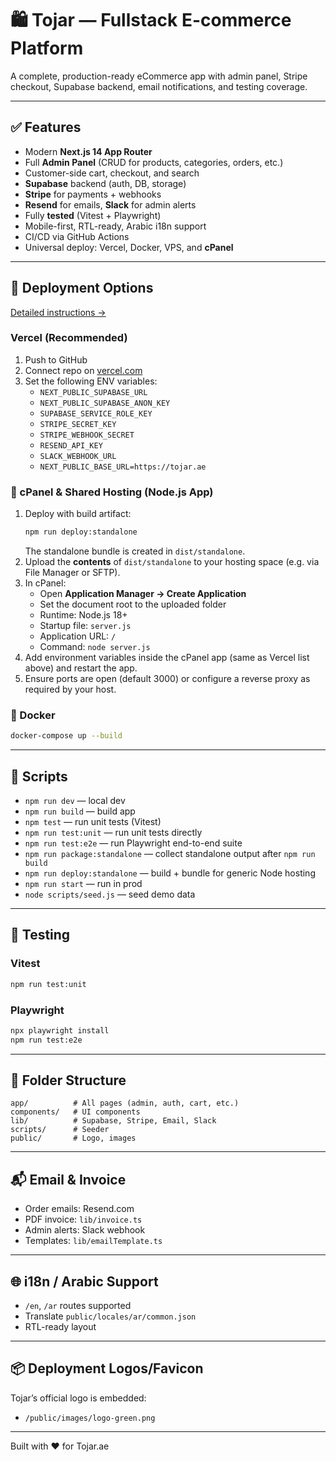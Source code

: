 # 🛍️ Tojar — Fullstack E-commerce Platform

A complete, production-ready eCommerce app with admin panel, Stripe checkout, Supabase backend, email notifications, and testing coverage.

---

## ✅ Features

- Modern **Next.js 14 App Router**
- Full **Admin Panel** (CRUD for products, categories, orders, etc.)
- Customer-side cart, checkout, and search
- **Supabase** backend (auth, DB, storage)
- **Stripe** for payments + webhooks
- **Resend** for emails, **Slack** for admin alerts
- Fully **tested** (Vitest + Playwright)
- Mobile-first, RTL-ready, Arabic i18n support
- CI/CD via GitHub Actions
- Universal deploy: Vercel, Docker, VPS, and **cPanel**

---

## 🚀 Deployment Options
[Detailed instructions →](docs/deployment-guide.md)

### Vercel (Recommended)
1. Push to GitHub
2. Connect repo on [vercel.com](https://vercel.com/)
3. Set the following ENV variables:
   - `NEXT_PUBLIC_SUPABASE_URL`
   - `NEXT_PUBLIC_SUPABASE_ANON_KEY`
   - `SUPABASE_SERVICE_ROLE_KEY`
   - `STRIPE_SECRET_KEY`
   - `STRIPE_WEBHOOK_SECRET`
   - `RESEND_API_KEY`
   - `SLACK_WEBHOOK_URL`
   - `NEXT_PUBLIC_BASE_URL=https://tojar.ae`

### 🔌 cPanel & Shared Hosting (Node.js App)
1. Deploy with build artifact:
   ```bash
   npm run deploy:standalone
   ```
   The standalone bundle is created in `dist/standalone`.
2. Upload the **contents** of `dist/standalone` to your hosting space (e.g. via File Manager or SFTP).
3. In cPanel:
   - Open **Application Manager → Create Application**
   - Set the document root to the uploaded folder
   - Runtime: Node.js 18+
   - Startup file: `server.js`
   - Application URL: `/`
   - Command: `node server.js`
4. Add environment variables inside the cPanel app (same as Vercel list above) and restart the app.
5. Ensure ports are open (default 3000) or configure a reverse proxy as required by your host.

### 🐳 Docker
```bash
docker-compose up --build
```

---

## 🔧 Scripts

- `npm run dev` — local dev
- `npm run build` — build app
- `npm test` — run unit tests (Vitest)
- `npm run test:unit` — run unit tests directly
- `npm run test:e2e` — run Playwright end-to-end suite
- `npm run package:standalone` — collect standalone output after `npm run build`
- `npm run deploy:standalone` — build + bundle for generic Node hosting
- `npm run start` — run in prod
- `node scripts/seed.js` — seed demo data

---

## 🧪 Testing

### Vitest
```bash
npm run test:unit
```

### Playwright
```bash
npx playwright install
npm run test:e2e
```

---

## 📂 Folder Structure

```
app/          # All pages (admin, auth, cart, etc.)
components/   # UI components
lib/          # Supabase, Stripe, Email, Slack
scripts/      # Seeder
public/       # Logo, images
```

---

## 📬 Email & Invoice

- Order emails: Resend.com
- PDF invoice: `lib/invoice.ts`
- Admin alerts: Slack webhook
- Templates: `lib/emailTemplate.ts`

---

## 🌐 i18n / Arabic Support

- `/en`, `/ar` routes supported
- Translate `public/locales/ar/common.json`
- RTL-ready layout

---

## 📦 Deployment Logos/Favicon

Tojar’s official logo is embedded:
- `/public/images/logo-green.png`

---

Built with ❤️ for Tojar.ae

